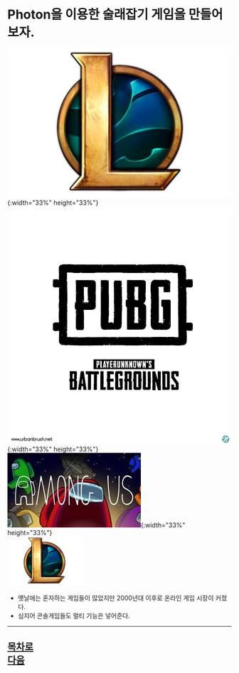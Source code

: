 Photon을 이용한 술래잡기 게임을 만들어보자.
=======================
![1-1](https://github.com/isp829/3dunitymulty/blob/master/images/lecture1/lecture1-1/1-1-1.jpg){:width="33%" height="33%"}      
![1-2](https://github.com/isp829/3dunitymulty/blob/master/images/lecture1/lecture1-1/1-1-2.png){:width="33%" height="33%"}         
![1-3](https://github.com/isp829/3dunitymulty/blob/master/images/lecture1/lecture1-1/1-1-3.jpg){:width="33%" height="33%"}  
<img src="https://github.com/isp829/3dunitymulty/blob/master/images/lecture1/lecture1-1/1-1-1.jpg" width="33%">
* 옛날에는 혼자하는 게임들이 많았지만 2000년대 이후로 온라인 게임 시장이 커졌다.  
* 심지어 콘솔게임들도 멀티 기능은 넣어준다.  
------------------------------------  
[목차로](https://github.com/isp829/3dunitymulty/blob/master/README.md)  
[다음](https://github.com/isp829/HU/blob/master/lecture/lecture2.md)  
-----------------------------
    
